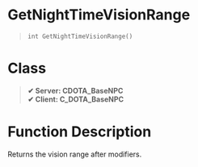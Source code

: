 # GetNightTimeVisionRange
> `int GetNightTimeVisionRange()`
# Class
> __✔ Server: CDOTA_BaseNPC__  
> __✔ Client: C_DOTA_BaseNPC__  
# Function Description
Returns the vision range after modifiers.
